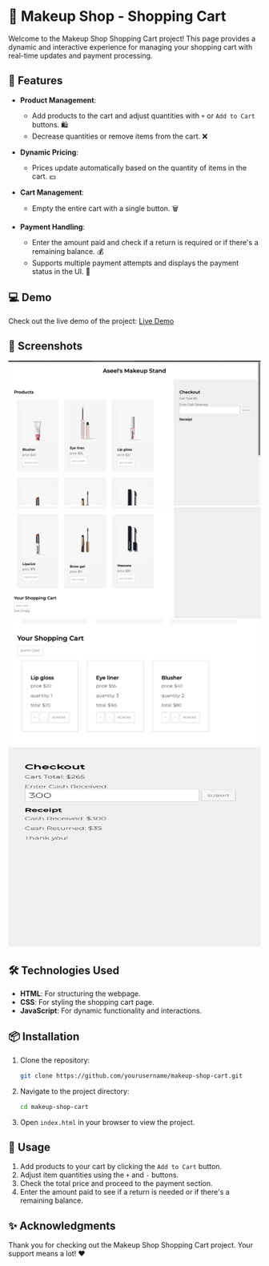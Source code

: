 # 💄 Makeup Shop - Shopping Cart

Welcome to the Makeup Shop Shopping Cart project! This page provides a dynamic and interactive experience for managing your shopping cart with real-time updates and payment processing.

## 🛒 Features

- **Product Management**: 
  - Add products to the cart and adjust quantities with `+` or `Add to Cart` buttons. 🛍️
  - Decrease quantities or remove items from the cart. ❌

- **Dynamic Pricing**: 
  - Prices update automatically based on the quantity of items in the cart. 💵

- **Cart Management**: 
  - Empty the entire cart with a single button. 🗑️

- **Payment Handling**:
  - Enter the amount paid and check if a return is required or if there's a remaining balance. 💰
  - Supports multiple payment attempts and displays the payment status in the UI. 🧾

## 💻 Demo

Check out the live demo of the project: [Live Demo](https://drive.google.com/file/d/1t0x2q6EEC0b3xXhbSO8mKeFYV7OZsvJg/view?usp=sharing)

## 📸 Screenshots

<img src="./ScreenShots/screen%20shot1.png" alt="Shopping Cart Screenshot" style="width: 600px;"/>
<img src="./ScreenShots/screen%20shot2.png" alt="Shopping Cart Screenshot" style="width: 600px;"/>
<img src="./ScreenShots/screen%20shot3.png" alt="Shopping Cart Screenshot" style="width: 600px;"/>
<img src="./ScreenShots/screen%20shot4.png" alt="Shopping Cart Screenshot" style="width: 600px; height: 400px;"/>


## 🛠️ Technologies Used

- **HTML**: For structuring the webpage.
- **CSS**: For styling the shopping cart page.
- **JavaScript**: For dynamic functionality and interactions.

## 📦 Installation

1. Clone the repository:
    ```bash
    git clone https://github.com/yourusername/makeup-shop-cart.git
    ```

2. Navigate to the project directory:
    ```bash
    cd makeup-shop-cart
    ```

3. Open `index.html` in your browser to view the project.

## 🚀 Usage

1. Add products to your cart by clicking the `Add to Cart` button.
2. Adjust item quantities using the `+` and `-` buttons.
3. Check the total price and proceed to the payment section.
4. Enter the amount paid to see if a return is needed or if there's a remaining balance.


## ✨ Acknowledgments

Thank you for checking out the Makeup Shop Shopping Cart project. Your support means a lot! ❤️

